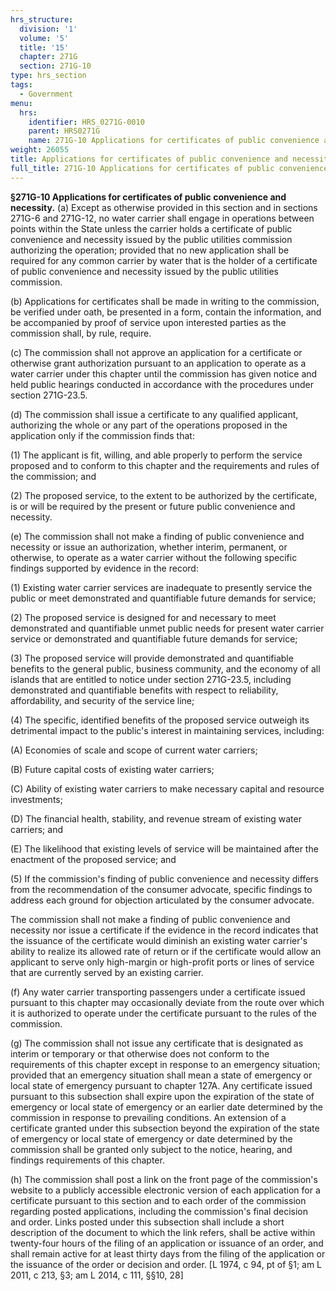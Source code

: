 ```yaml
---
hrs_structure:
  division: '1'
  volume: '5'
  title: '15'
  chapter: 271G
  section: 271G-10
type: hrs_section
tags:
  - Government
menu:
  hrs:
    identifier: HRS_0271G-0010
    parent: HRS0271G
    name: 271G-10 Applications for certificates of public convenience and necessity
weight: 26055
title: Applications for certificates of public convenience and necessity
full_title: 271G-10 Applications for certificates of public convenience and necessity
---
```

**§271G-10 Applications for certificates of public convenience and necessity.** (a) Except as otherwise provided in this section and in sections 271G-6 and 271G-12, no water carrier shall engage in operations between points within the State unless the carrier holds a certificate of public convenience and necessity issued by the public utilities commission authorizing the operation; provided that no new application shall be required for any common carrier by water that is the holder of a certificate of public convenience and necessity issued by the public utilities commission.

(b) Applications for certificates shall be made in writing to the commission, be verified under oath, be presented in a form, contain the information, and be accompanied by proof of service upon interested parties as the commission shall, by rule, require.

(c) The commission shall not approve an application for a certificate or otherwise grant authorization pursuant to an application to operate as a water carrier under this chapter until the commission has given notice and held public hearings conducted in accordance with the procedures under section 271G-23.5.

(d) The commission shall issue a certificate to any qualified applicant, authorizing the whole or any part of the operations proposed in the application only if the commission finds that:

(1) The applicant is fit, willing, and able properly to perform the service proposed and to conform to this chapter and the requirements and rules of the commission; and

(2) The proposed service, to the extent to be authorized by the certificate, is or will be required by the present or future public convenience and necessity.

(e) The commission shall not make a finding of public convenience and necessity or issue an authorization, whether interim, permanent, or otherwise, to operate as a water carrier without the following specific findings supported by evidence in the record:

(1) Existing water carrier services are inadequate to presently service the public or meet demonstrated and quantifiable future demands for service;

(2) The proposed service is designed for and necessary to meet demonstrated and quantifiable unmet public needs for present water carrier service or demonstrated and quantifiable future demands for service;

(3) The proposed service will provide demonstrated and quantifiable benefits to the general public, business community, and the economy of all islands that are entitled to notice under section 271G-23.5, including demonstrated and quantifiable benefits with respect to reliability, affordability, and security of the service line;

(4) The specific, identified benefits of the proposed service outweigh its detrimental impact to the public's interest in maintaining services, including:

(A) Economies of scale and scope of current water carriers;

(B) Future capital costs of existing water carriers;

(C) Ability of existing water carriers to make necessary capital and resource investments;

(D) The financial health, stability, and revenue stream of existing water carriers; and

(E) The likelihood that existing levels of service will be maintained after the enactment of the proposed service; and

(5) If the commission's finding of public convenience and necessity differs from the recommendation of the consumer advocate, specific findings to address each ground for objection articulated by the consumer advocate.

The commission shall not make a finding of public convenience and necessity nor issue a certificate if the evidence in the record indicates that the issuance of the certificate would diminish an existing water carrier's ability to realize its allowed rate of return or if the certificate would allow an applicant to serve only high-margin or high-profit ports or lines of service that are currently served by an existing carrier.

(f) Any water carrier transporting passengers under a certificate issued pursuant to this chapter may occasionally deviate from the route over which it is authorized to operate under the certificate pursuant to the rules of the commission.

(g) The commission shall not issue any certificate that is designated as interim or temporary or that otherwise does not conform to the requirements of this chapter except in response to an emergency situation; provided that an emergency situation shall mean a state of emergency or local state of emergency pursuant to chapter 127A. Any certificate issued pursuant to this subsection shall expire upon the expiration of the state of emergency or local state of emergency or an earlier date determined by the commission in response to prevailing conditions. An extension of a certificate granted under this subsection beyond the expiration of the state of emergency or local state of emergency or date determined by the commission shall be granted only subject to the notice, hearing, and findings requirements of this chapter.

(h) The commission shall post a link on the front page of the commission's website to a publicly accessible electronic version of each application for a certificate pursuant to this section and to each order of the commission regarding posted applications, including the commission's final decision and order. Links posted under this subsection shall include a short description of the document to which the link refers, shall be active within twenty-four hours of the filing of an application or issuance of an order, and shall remain active for at least thirty days from the filing of the application or the issuance of the order or decision and order. [L 1974, c 94, pt of §1; am L 2011, c 213, §3; am L 2014, c 111, §§10, 28]